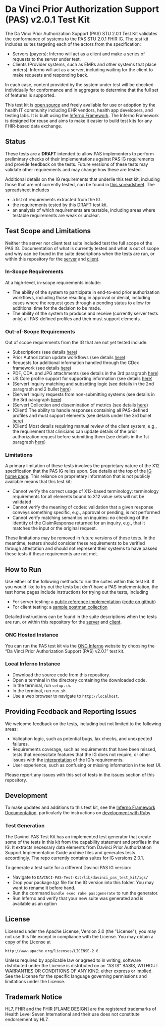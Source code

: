 # Da Vinci Prior Authorization Support (PAS) v2.0.1 Test Kit

The Da Vinci Prior Authorization Support (PAS) STU 2.0.1 Test Kit validates the 
conformance of systems to the PAS STU 2.0.1 FHIR IG. The test kit includes
suites targeting each of the actors from the specification:

- Servers (payers): Inferno will act as a client and make a series of
  requests to the server under test.
- Clients (Provider systems, such as EMRs and other systems that place orders): 
  Inferno will act as a server, including waiting for the client to make requests 
  and responding back.

In each case, content provided by the system under test will be checked individually
for conformance and in aggregate to determine that the full set of features is
supported.

This test kit is [open source](#license) and freely available for use or
adoption by the health IT community including EHR vendors, health app
developers, and testing labs. It is built using the [Inferno
Framework](https://inferno-framework.github.io/). The Inferno Framework is
designed for reuse and aims to make it easier to build test kits for any
FHIR-based data exchange.

## Status

These tests are a **DRAFT** intended to allow PAS implementers to perform 
preliminary checks of their implementations against PAS IG requirements and provide 
feedback on the tests. Future versions of these tests may validate other 
requirements and may change how these are tested.

Additional details on the IG requirements that underlie this test kit, including those 
that are not currently tested, can be found in [this spreadsheet](lib/davinci_pas_test_kit/docs/PAS%20Requirements%20Interpretation.xlsx). The spreadsheet includes

- a list of requirements extracted from the IG.
- the requirements tested by this DRAFT test kit.
- an analysis of which requirements are testable, including areas where testable requirements are weak or unclear.

## Test Scope and Limitations

Neither the server nor client test suite included test the full scope of the PAS IG.
Documentation of what is currently tested and what is out of scope and why can be
found in the suite descriptions when the tests are run, or within this repository
for the [server](lib/davinci_pas_test_kit/docs/server_suite_description_v201.md#testing-limitations)
and [client](lib/davinci_pas_test_kit/docs/client_suite_description_v201.md#testing-limitations).

### In-Scope Requirements

At a high-level, in-scope requirements include:

- The ability of the system to participate in end-to-end prior authorization
  workflows, including those resulting in approval or denial, including cases
  where the request goes through a pending status to allow for additional time
  for the decision to be made.
- The ability of the system to produce and receive (currently server tests only)
  all PAS-defined profiles and their must support elements.

### Out-of-Scope Requirements

Out of scope requirements from the IG that are not yet tested include:

- Subscriptions (see details [here](https://hl7.org/fhir/us/davinci-pas/STU2/specification.html#subscription))
- Prior Authorization update workflows (see details [here](https://hl7.org/fhir/us/davinci-pas/STU2/specification.html#updating-authorization-requests))
- Requests for additional information handled through the CDex framework (see details [here](https://hl7.org/fhir/us/davinci-pas/STU2/additionalinfo.html))
- PDF, CDA, and JPG attachments (see details in the 3rd paragraph [here](https://hl7.org/fhir/us/davinci-pas/STU2/specification.html#prior-authorization-submission))
- US Core profile support for supporting information (see details [here](https://hl7.org/fhir/us/davinci-pas/STU2/specification.html#integration-with-other-implementation-guides))
- (Server) Inquiry matching and subsetting logic (see details in the 2nd paragraph and 2 bullet [here](https://hl7.org/fhir/us/davinci-pas/STU2/specification.html#prior-authorization-inquiries))
- (Server) Inquiry requests from non-submitting systems (see details in the 3rd paragraph [here](https://hl7.org/fhir/us/davinci-pas/STU2/specification.html#pended-authorization-responses))
- (Server) Collection and dissemination of metrics (see details [here](https://hl7.org/fhir/us/davinci-pas/STU2/metrics.html))
- (Client) The ability to handle responses containing all PAS-defined profiles and must support elements (see details under the 3rd bullet [here](https://hl7.org/fhir/us/davinci-pas/STU2/background.html#must-support))
- (Client) Most details requiring manual review of the client system, e.g., the requirement that clinicians can update details of the prior authorization request before submitting them (see details in the 1st paragraph [here](https://hl7.org/fhir/us/davinci-pas/STU2/usecases.html#submit-prior-authorization))

### Limitations

A primary limitation of these tests involves the proprietary nature of the X12 specification that the PAS IG relies upon. See details at the top of the 
[IG home page](https://hl7.org/fhir/us/davinci-pas/STU2/index.html). This reliance 
on proprietary information that is not publicly available means that this test kit:

- Cannot verify the correct usage of X12-based terminology: terminology requirements for all elements bound to X12
  value sets will not be validated
- Cannot verify the meaning of codes: validation that a given response conveys something specific, e.g., approval
  or pending, is not performed
- Cannot verify matching semantics on inquiries: no checking of the identity of the ClaimResponse returned for an
  inquiry, e.g., that it matches the input or the original request.

These limitations may be removed in future versions of these tests. In the meantime, testers should consider these
requirements to be verified through attestation and should not represent their systems to have passed these tests
if these requirements are not met.

## How to Run

Use either of the following methods to run the suites within this test kit.
If you would like to try out the tests but don’t have a PAS implementation, 
the test home pages include instructions for trying out the tests, including

- For server testing: a [public reference implementation](https://prior-auth.davinci.hl7.org/fhir)
  ([code on github](https://github.com/HL7-DaVinci/prior-auth))
- For client testing: a [sample postman collection](lib/davinci_pas_test_kit/docs/demo/PAS%20Client%20Suite%20Demonstration.postman_collection.json)

Detailed instructions can be found in the suite descriptions when the tests
are run, or within this repository for the 
[server](lib/davinci_pas_test_kit/docs/server_suite_description_v201.md#running-the-tests) and
[client](lib/davinci_pas_test_kit/docs/client_suite_description_v201.md#running-the-tests).

### ONC Hosted Instance

You can run the PAS test kit via the [ONC Inferno](https://inferno.healthit.gov/test-kits/davinci-pas/) website by choosing the “Da Vinci Prior Authorization Support (PAS) v2.0.1” test kit.

### Local Inferno Instance

- Download the source code from this repository.
- Open a terminal in the directory containing the downloaded code.
- In the terminal, run `setup.sh`.
- In the terminal, run `run.sh`.
- Use a web browser to navigate to `http://localhost`.

## Providing Feedback and Reporting Issues

We welcome feedback on the tests, including but not limited to the following areas:
- Validation logic, such as potential bugs, lax checks, and unexpected failures.
- Requirements coverage, such as requirements that have been missed, tests that necessitate features that the IG does not require, or other issues with the [interpretation](lib/davinci_pas_test_kit/docs/PAS%20Requirements%20Interpretation.xlsx) of the IG's requirements.
- User experience, such as confusing or missing information in the test UI.

Please report any issues with this set of tests in the issues section of this repository.

## Development

To make updates and additions to this test kit, see the 
[Inferno Framework Documentation](https://inferno-framework.github.io/docs/),
particularly the instructions on 
[development with Ruby](https://inferno-framework.github.io/docs/getting-started/#development-with-ruby).

### Test Generation

The Davinci PAS Test Kit has an implemented test generator that create some of the
tests in this kit from the capability statement and profiles in the IG. It
extracts necessary data elements from Davinci Prior Authorization Support Implementation Guide archive files and generates tests accordingly. The repo currently contains
suites for IG versions 2.0.1.

To generate a test suite for a different Davinci PAS IG version:

- Navigate to `DAVINCI-PAS-Test-Kit/lib/davinci_pas_test_kit/igs/`
- Drop your package.tgz file for the IG version into this folder. You may want to rename it before hand.
- Run the command `bundle exec rake pas:generate` to run the generator.
- Run Inferno and verify that your new suite was generated and is available as an option

## License

Licensed under the Apache License, Version 2.0 (the "License"); you may not use
this file except in compliance with the License. You may obtain a copy of the
License at
```
http://www.apache.org/licenses/LICENSE-2.0
```
Unless required by applicable law or agreed to in writing, software distributed
under the License is distributed on an "AS IS" BASIS, WITHOUT WARRANTIES OR
CONDITIONS OF ANY KIND, either express or implied. See the License for the
specific language governing permissions and limitations under the License.

## Trademark Notice

HL7, FHIR and the FHIR [FLAME DESIGN] are the registered trademarks of Health
Level Seven International and their use does not constitute endorsement by HL7.
